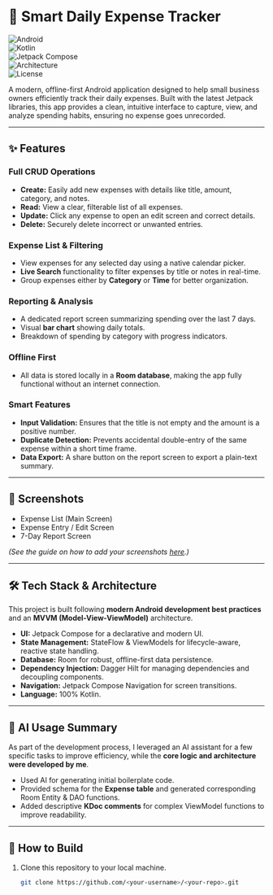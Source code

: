 # 📱 Smart Daily Expense Tracker  

![Android](https://img.shields.io/badge/Platform-Android-green?logo=android&logoColor=white)  
![Kotlin](https://img.shields.io/badge/Language-Kotlin-blueviolet?logo=kotlin&logoColor=white)  
![Jetpack Compose](https://img.shields.io/badge/UI-Jetpack%20Compose-4285F4?logo=jetpackcompose&logoColor=white)  
![Architecture](https://img.shields.io/badge/Architecture-MVVM-orange)  
![License](https://img.shields.io/badge/License-MIT-yellow)  

A modern, offline-first Android application designed to help small business owners efficiently track their daily expenses. Built with the latest Jetpack libraries, this app provides a clean, intuitive interface to capture, view, and analyze spending habits, ensuring no expense goes unrecorded.  

---

## ✨ Features  

### Full CRUD Operations  
- **Create:** Easily add new expenses with details like title, amount, category, and notes.  
- **Read:** View a clear, filterable list of all expenses.  
- **Update:** Click any expense to open an edit screen and correct details.  
- **Delete:** Securely delete incorrect or unwanted entries.  

### Expense List & Filtering  
- View expenses for any selected day using a native calendar picker.  
- **Live Search** functionality to filter expenses by title or notes in real-time.  
- Group expenses either by **Category** or **Time** for better organization.  

### Reporting & Analysis  
- A dedicated report screen summarizing spending over the last 7 days.  
- Visual **bar chart** showing daily totals.  
- Breakdown of spending by category with progress indicators.  

### Offline First  
- All data is stored locally in a **Room database**, making the app fully functional without an internet connection.  

### Smart Features  
- **Input Validation:** Ensures that the title is not empty and the amount is a positive number.  
- **Duplicate Detection:** Prevents accidental double-entry of the same expense within a short time frame.  
- **Data Export:** A share button on the report screen to export a plain-text summary.  

---

## 📸 Screenshots  

- Expense List (Main Screen)  
- Expense Entry / Edit Screen  
- 7-Day Report Screen  

*(See the guide on how to add your screenshots [here](https://docs.github.com/en/repositories/managing-your-repositorys-settings-and-features/customizing-your-repository/displaying-images-in-your-repository).)*  

---

## 🛠️ Tech Stack & Architecture  

This project is built following **modern Android development best practices** and an **MVVM (Model-View-ViewModel)** architecture.  

- **UI:** Jetpack Compose for a declarative and modern UI.  
- **State Management:** StateFlow & ViewModels for lifecycle-aware, reactive state handling.  
- **Database:** Room for robust, offline-first data persistence.  
- **Dependency Injection:** Dagger Hilt for managing dependencies and decoupling components.  
- **Navigation:** Jetpack Compose Navigation for screen transitions.  
- **Language:** 100% Kotlin.  

---

## 🤖 AI Usage Summary  

As part of the development process, I leveraged an AI assistant for a few specific tasks to improve efficiency, while the **core logic and architecture were developed by me**.  

- Used AI for generating initial boilerplate code.  
- Provided schema for the **Expense table** and generated corresponding Room Entity & DAO functions.  
- Added descriptive **KDoc comments** for complex ViewModel functions to improve readability.  

---

## 🚀 How to Build  

1. Clone this repository to your local machine.  
   ```bash
   git clone https://github.com/<your-username>/<your-repo>.git
